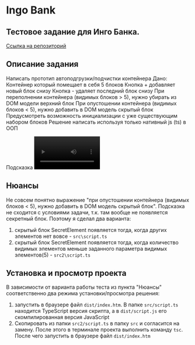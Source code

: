 # Ingo Bank
## Тестовое задание для Инго Банка.
[Ссылка на репозиторий](https://github.com/AlexMoS1n/film-react-nest)
## Описание задания
Написать прототип автоподгрузки/подчистки контейнера
Дано:
Контейнер который помещает в себя 5 блоков
Кнопка + добавляет новый блок снизу
Кнопка - удаляет последний блок снизу
При переполнении контейнера (видимых блоков > 5), нужно убирать из DOM модели верхний блок
При опустошении контейнера (видимых блоков < 5), нужно добавить в DOM модель скрытый блок
Предусмотреть возможность инициализации с уже существующим набором блоков
Решение написать используя только нативный js (ts) в ООП

Подсказка
<video src='video1.mov' width=180 /> 

## Нюансы
Не совсем понятно выражение "при опустошении контейнера (видимых блоков < 5), нужно добавить в DOM модель скрытый блок". Подсказка не сходится с условиями задачи, т.к. там вообще не появляется секретный блок. Поэтому я сделал два варианта:
1. скрытый блок SecretElement появляется тогда, когда других элементов нет вовсе - `src\script.ts`
2. скрытый блок SecretElement появляется тогда, когда количество видимых элементов меньше заданного параметра видимых элементов(5) - `src2\script.ts`

## Установка и просмотр проекта
В зависимости от варианта работы теста из пункта "Нюансы" соответственно два режима установки/просмотра решения:
1. запустить в браузере файл `dist/index.htm`. В папке `src/script.ts` находится TypeScript версия скрипта, а в `dist/script.js` его скомпилированная версия JavaScript
2. Скопировать из папки `src2/script.ts` в папку `src` и согласится на замену. После этого в терминале проекта выполнить команду `tsc`. После чего запустить в браузере файл `dist/index.htm`
